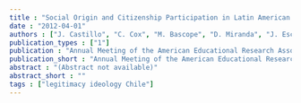 ```yaml
---
title : "Social Origin and Citizenship Participation in Latin American Schools"
date : "2012-04-01"
authors : ["J. Castillo", "C. Cox", "M. Bascope", "D. Miranda", "J. Escobar"]
publication_types : ["1"]
publication : "Annual Meeting of the American Educational Research Association – AERA. Vancouver"
publication_short : "Annual Meeting of the American Educational Research Association – AERA. Vancouver"
abstract : "(Abstract not available)"
abstract_short : ""
tags : ["legitimacy ideology Chile"]
---
```

